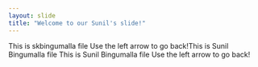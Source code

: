 ```yaml
---
layout: slide
title: "Welcome to our Sunil's slide!"
---
```

This is skbingumalla file
Use the left arrow to go back!This is Sunil Bingumalla file
This is Sunil Bingumalla file
Use the left arrow to go back!
